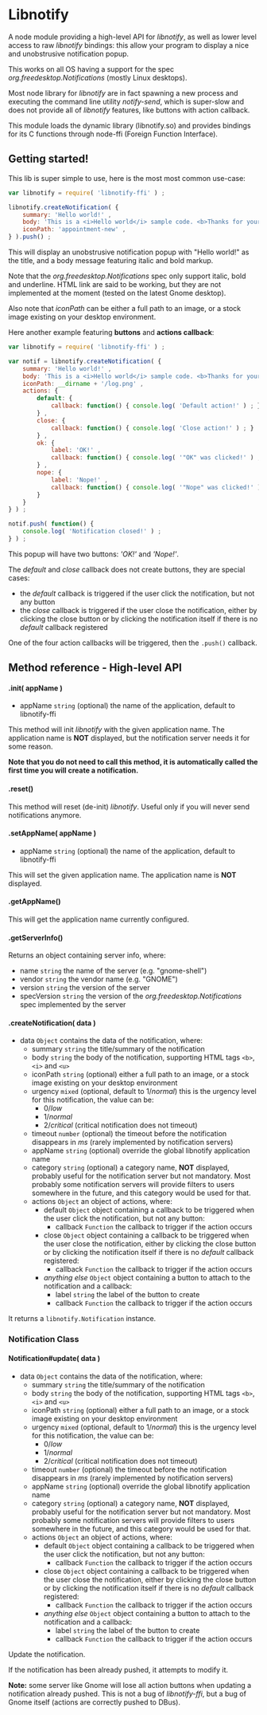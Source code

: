 

# Libnotify

A node module providing a high-level API for *libnotify*, as well as lower level access to raw *libnotify* bindings:
this allow your program to display a nice and unobstrusive notification popup.

This works on all OS having a support for the spec *org.freedesktop.Notifications* (mostly Linux desktops).

Most node library for *libnotify* are in fact spawning a new process and executing the command line utility *notify-send*,
which is super-slow and does not provide all of *libnotify* features, like buttons with action callback.

This module loads the dynamic library (libnotify.so) and provides bindings for its C functions through node-ffi
(Foreign Function Interface).



## Getting started!

This lib is super simple to use, here is the most most common use-case:

```js
var libnotify = require( 'libnotify-ffi' ) ;

libnotify.createNotification( {
	summary: 'Hello world!' ,
	body: 'This is a <i>Hello world</i> sample code. <b>Thanks for your attention...</b>' ,
	iconPath: 'appointment-new' ,
} ).push() ;
```

This will display an unobstrusive notification popup with "Hello world!" as the title, and a body message featuring
italic and bold markup.

Note that the *org.freedesktop.Notifications* spec only support italic, bold and underline.
HTML link are said to be working, but they are not implemented at the moment (tested on the latest Gnome desktop).

Also note that *iconPath* can be either a full path to an image, or a stock image existing on your desktop environment.

Here another example featuring **buttons** and **actions callback**:

```js
var libnotify = require( 'libnotify-ffi' ) ;

var notif = libnotify.createNotification( {
	summary: 'Hello world!' ,
	body: 'This is a <i>Hello world</i> sample code. <b>Thanks for your attention...</b>' ,
	iconPath: __dirname + '/log.png' ,
	actions: {
		default: {
			callback: function() { console.log( 'Default action!' ) ; }
		} ,
		close: {
			callback: function() { console.log( 'Close action!' ) ; }
		} ,
		ok: {
			label: 'OK!' ,
			callback: function() { console.log( '"OK" was clicked!' ) ; }
		} ,
		nope: {
			label: 'Nope!' ,
			callback: function() { console.log( '"Nope" was clicked!' ) ; }
		}
	}
} ) ;

notif.push( function() {
	console.log( 'Notification closed!' ) ;
} ) ;
```

This popup will have two buttons: *'OK!'* and *'Nope!'*.

The *default* and *close* callback does not create buttons, they are special cases:

* the *default* callback is triggered if the user click the notification, but not any button
* the *close* callback is triggered if the user close the notification, either by clicking the close button or by clicking
	the notification itself if there is no *default* callback registered

One of the four action callbacks will be triggered, then the `.push()` callback.



## Method reference - High-level API

#### .init( appName )

* appName `string` (optional) the name of the application, default to libnotify-ffi

This method will init *libnotify* with the given application name.
The application name is **NOT** displayed, but the notification server needs it for some reason.

**Note that you do not need to call this method, it is automatically called the first time you will create a notification.**



#### .reset()

This method will reset (de-init) *libnotify*.
Useful only if you will never send notifications anymore.



#### .setAppName( appName )

* appName `string` (optional) the name of the application, default to libnotify-ffi

This will set the given application name.
The application name is **NOT** displayed.



#### .getAppName()

This will get the application name currently configured.



#### .getServerInfo()

Returns an object containing server info, where:

* name `string` the name of the server (e.g. "gnome-shell")
* vendor `string` the vendor name (e.g. "GNOME")
* version `string` the version of the server
* specVersion `string` the version of the *org.freedesktop.Notifications* spec implemented by the server



#### .createNotification( data )

* data `Object` contains the data of the notification, where:
	* summary `string` the title/summary of the notification
	* body `string` the body of the notification, supporting HTML tags `<b>`, `<i>` and `<u>`
	* iconPath `string` (optional) either a full path to an image, or a stock image existing on your desktop environment
	* urgency `mixed` (optional, default to 1/*normal*) this is the urgency level for this notification, the value can be:
		* 0/*low*
		* 1/*normal*
		* 2/*critical* (critical notification does not timeout)
	* timeout `number` (optional) the timeout before the notification disappears in *ms* (rarely implemented by notification servers)
	* appName `string` (optional) override the global libnotify application name
	* category `string` (optional) a category name, **NOT** displayed, probably useful for the notification server but not mandatory.
	  Most probably some notification servers will provide filters to users somewhere in the future, and this category would be
	  used for that.
	* actions `Object` an object of actions, where:
		* default `Object` object containing a callback to be triggered when the user click the notification, but not any button:
			* callback `Function` the callback to trigger if the action occurs
		* close `Object` object containing a callback to be triggered when the user close the notification, either by clicking
		  the close button or by clicking the notification itself if there is no *default* callback registered:
			* callback `Function` the callback to trigger if the action occurs
		* *anything else* `Object` object containing a button to attach to the notification and a callback:
			* label `string` the label of the button to create
			* callback `Function` the callback to trigger if the action occurs

It returns a `libnotify.Notification` instance.



### Notification Class

#### Notification#update( data )

* data `Object` contains the data of the notification, where:
	* summary `string` the title/summary of the notification
	* body `string` the body of the notification, supporting HTML tags `<b>`, `<i>` and `<u>`
	* iconPath `string` (optional) either a full path to an image, or a stock image existing on your desktop environment
	* urgency `mixed` (optional, default to 1/*normal*) this is the urgency level for this notification, the value can be:
		* 0/*low*
		* 1/*normal*
		* 2/*critical* (critical notification does not timeout)
	* timeout `number` (optional) the timeout before the notification disappears in *ms* (rarely implemented by notification servers)
	* appName `string` (optional) override the global libnotify application name
	* category `string` (optional) a category name, **NOT** displayed, probably useful for the notification server but not mandatory.
	  Most probably some notification servers will provide filters to users somewhere in the future, and this category would be
	  used for that.
	* actions `Object` an object of actions, where:
		* default `Object` object containing a callback to be triggered when the user click the notification, but not any button:
			* callback `Function` the callback to trigger if the action occurs
		* close `Object` object containing a callback to be triggered when the user close the notification, either by clicking
		  the close button or by clicking the notification itself if there is no *default* callback registered:
			* callback `Function` the callback to trigger if the action occurs
		* *anything else* `Object` object containing a button to attach to the notification and a callback:
			* label `string` the label of the button to create
			* callback `Function` the callback to trigger if the action occurs

Update the notification.

If the notification has been already pushed, it attempts to modify it.

**Note:** some server like Gnome will lose all action buttons when updating a notification already pushed. This is not a bug
of *libnotify-ffi*, but a bug of Gnome itself (actions are correctly pushed to DBus).





